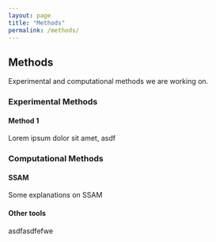 ```yaml
---
layout: page
title: "Methods"
permalink: /methods/
---
```


## Methods

Experimental and computational methods we are working on.

### Experimental Methods

#### Method 1

Lorem ipsum dolor sit amet, asdf

### Computational Methods

#### SSAM

Some explanations on SSAM

#### Other tools

asdfasdfefwe